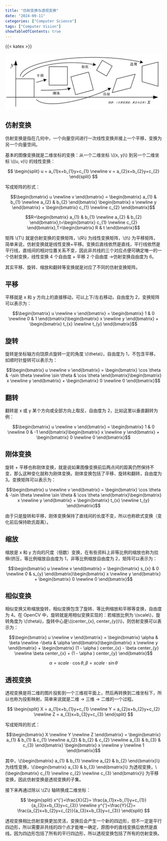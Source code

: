 ```yaml
---
title: "仿射变换与透视变换"
date: "2024-09-11"
categories: ["Computer Science"]
tags: ["Computer Vision"]
showTableOfContents: true
---
```


{{< katex >}}

![](transformation.jpg)

## 仿射变换

仿射变换是指在几何中，一个向量空间进行一次线性变换并接上一个平移，变换为另一个向量空间。

基本的图像变换就是二维坐标的变换：从一个二维坐标 \\((x, y)\\) 到另一个二维坐标 \\((u, v)\\) 的线性变换：

$$
\begin{split}
u = a_{1}x+b_{1}y+c_{1} \newline
v = a_{2}x+b_{2}y+c_{2}
\end{split}
$$

写成矩阵的形式：

$$\begin{bmatrix} u \newline v \end{bmatrix} = \begin{bmatrix} a_{1} & b_{1} \newline a_{2} & b_{2} \end{bmatrix} \begin{bmatrix} x \newline y \end{bmatrix} + \begin{bmatrix} c_{1} \newline c_{2} \end{bmatrix}$$

$$R=\begin{bmatrix} a_{1} & b_{1} \newline a_{2} & b_{2} \end{bmatrix},t=\begin{bmatrix} c_{1} \newline c_{2} \end{bmatrix},T=\begin{bmatrix} R & t \end{bmatrix}$$

矩阵 \\(T\\) 就是仿射变换的变换矩阵，\\(R\\) 为线性变换矩阵，\\(t\\) 为平移矩阵，简单来说，仿射变换就是线性变换+平移。变换后直线依然是直线，平行线依然是平行线，直线间的相对位置关系不变，因此非共线的三个对应点便可确定唯一的一个仿射变换，线性变换 4 个自由度 + 平移 2 个自由度 →仿射变换自由度为 6。

其实平移、旋转、缩放和翻转等变换就是对应了不同的仿射变换矩阵。

## 平移

平移就是 x 和 y 方向上的直接移动，可以上下/左右移动，自由度为 2，变换矩阵可以表示为：

$$\begin{bmatrix} u \newline v \end{bmatrix} = \begin{bmatrix} 1 & 0 \newline 0 & 1 \end{bmatrix}\begin{bmatrix} x \newline y \end{bmatrix} + \begin{bmatrix} t_{x} \newline t_{y} \end{bmatrix}$$

## 旋转

旋转是坐标轴方向饶原点旋转一定的角度 \\(\theta\\)，自由度为 1，不包含平移，如顺时针旋转可以表示为：

$$\begin{bmatrix} u \newline v \end{bmatrix} = \begin{bmatrix} \cos \theta  & -\sin \theta \newline \sin \theta & \cos \theta \end{bmatrix}\begin{bmatrix} x \newline y \end{bmatrix} + \begin{bmatrix} 0 \newline 0 \end{bmatrix}$$

## 翻转

翻转是 x 或 y 某个方向或全部方向上取反，自由度为 2，比如这里以垂直翻转为例：

$$\begin{bmatrix} u \newline v \end{bmatrix} = \begin{bmatrix} 1 & 0 \newline 0 & -1 \end{bmatrix}\begin{bmatrix} x \newline y \end{bmatrix} + \begin{bmatrix} 0 \newline 0 \end{bmatrix}$$

## 刚体变换

旋转 + 平移也称刚体变换，就是说如果图像变换前后两点间的距离仍然保持不变，那么这种变化就称为刚体变换。刚体变换包括了平移、旋转和翻转，自由度为 3。变换矩阵可以表示为：

$$\begin{bmatrix} u \newline v \end{bmatrix} = \begin{bmatrix} \cos \theta  & -\sin \theta \newline \sin \theta & \cos \theta \end{bmatrix}\begin{bmatrix} x \newline y \end{bmatrix} + \begin{bmatrix} t_{x} \newline t_{y} \end{bmatrix}$$

由于只是旋转和平移，刚体变换保持了直线间的长度不变，所以也称欧式变换（变化前后保持欧氏距离）。

## 缩放

缩放是 x 和 y 方向的尺度（倍数）变换，在有些资料上非等比例的缩放也称为拉伸/挤压，等比例缩放自由度为 1，非等比例缩放自由度为 2，矩阵可以表示为：

$$\begin{bmatrix} u \newline v \end{bmatrix} = \begin{bmatrix} s_{x} & 0 \newline 0 & s_{y} \end{bmatrix}\begin{bmatrix} x \newline y \end{bmatrix} + \begin{bmatrix} 0 \newline 0 \end{bmatrix}$$

## 相似变换

相似变换又称缩放旋转，相似变换包含了旋转、等比例缩放和平移等变换，自由度为 4。在 OpenCV 中，旋转就是用相似变换实现的：若缩放比例为 \\(scale\\)，旋转角度为 \\(\theta\\)，旋转中心是\\((center_{x}, center_{y})\\)，则仿射变换可以表示为：

$$\begin{bmatrix} u \newline v \end{bmatrix} = \begin{bmatrix} \alpha & \beta \newline -\beta & \alpha \end{bmatrix}\begin{bmatrix} x \newline y \end{bmatrix} + \begin{bmatrix} (1 - \alpha ) center_{x} - \beta center_{y} \newline \beta center_{x} + (1 - \alpha ) center_{y} \end{bmatrix}$$

$$\alpha = scale \cdot \cos \theta , \beta = scale \cdot \sin \theta$$

## 透视变换

透视变换是将二维的图片投影到一个三维视平面上，然后再转换到二维坐标下，所以也称为投影映射。简单来说就是二维 → 三维 → 二维的一个过程。

$$
\begin{split}
X = a_{1}x+b_{1}y+c_{1} \newline
Y = a_{2}x+b_{2}y+c_{2} \newline
Z = a_{3}x+b_{3}y+c_{3}
\end{split}
$$

写成矩阵的形式：

$$\begin{bmatrix} X \newline Y \newline Z \end{bmatrix} = \begin{bmatrix} a_{1} & b_{1} & c_{1} \newline a_{2} & b_{2} & c_{2} \newline a_{3} & b_{3} & c_{3} \end{bmatrix} \begin{bmatrix} x \newline y \newline 1 \end{bmatrix}$$

其中，\\(\begin{bmatrix} a_{1} & b_{1} \newline a_{2} & b_{2} \end{bmatrix}\\) 为线性变换，\\(\begin{bmatrix} a_{3} & b_{3} \end{bmatrix}\\) 为透视变换，\\(\begin{bmatrix} c_{1} \newline c_{2} \newline c_{3} \end{bmatrix}\\) 为平移变换，因此仿射变换是透视变换的子集。

接下来再通过除以 \\(Z\\) 轴转换成二维坐标：

$$
\begin{split}
x^{'}=\frac{X}{Z}=  \frac{a_{1}x+b_{1}y+c_{1}}{a_{3}x+b_{3}y+c_{3}} \newline
y^{'}=\frac{Y}{Z}=  \frac{a_{2}x+b_{2}y+c_{2}}{a_{3}x+b_{3}y+c_{3}} 
\end{split}
$$

透视变换相比仿射变换更加灵活，变换后会产生一个新的四边形，但不一定是平行四边形，所以需要非共线的四个点才能唯一确定，原图中的直线变换后依然是直线。因为四边形包括了所有的平行四边形，所以透视变换包括了所有的仿射变换。
